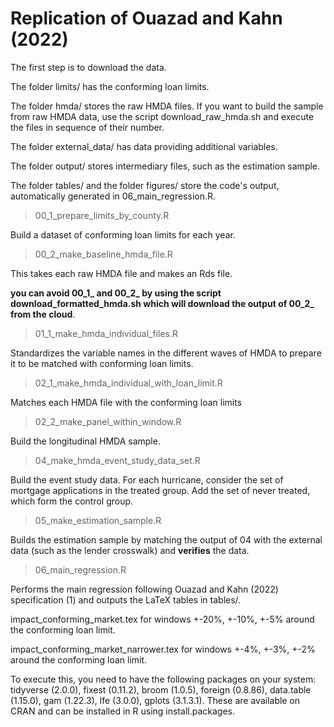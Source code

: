 
# Replication of Ouazad and Kahn (2022) 

The first step is to download the data.

The folder limits/ has the conforming loan limits.

The folder hmda/ stores the raw HMDA files. If you want to build the sample from raw HMDA data, use the script download_raw_hmda.sh and execute the files in sequence of their number.

The folder external_data/ has data providing additional variables. 

The folder output/ stores intermediary files, such as the estimation sample.

The folder tables/ and the folder figures/ store the code's output, automatically generated in 06_main_regression.R.


> 00_1_prepare_limits_by_county.R 
 
Build a dataset of conforming loan limits for each year.

> 00_2_make_baseline_hmda_file.R

This takes each raw HMDA file and makes an Rds file.

**you can avoid 00_1_ and 00_2_ by using the script download_formatted_hmda.sh which will download the output of 00_2_ from the cloud**.

> 01_1_make_hmda_individual_files.R

Standardizes the variable names in the different waves of HMDA to prepare it to be matched with conforming loan limits.

> 02_1_make_hmda_individual_with_loan_limit.R

Matches each HMDA file with the conforming loan limits 

> 02_2_make_panel_within_window.R

Build the longitudinal HMDA sample.

> 04_make_hmda_event_study_data_set.R

Build the event study data. For each hurricane, consider the set of mortgage applications in the treated group. Add the set of never treated, which form the control group.

> 05_make_estimation_sample.R

Builds the estimation sample by matching the output of 04 with the external data (such as the lender crosswalk) and **verifies** the data.

> 06_main_regression.R

Performs the main regression following Ouazad and Kahn (2022) specification (1) and outputs the LaTeX tables in tables/. 

impact_conforming_market.tex for windows +-20%, +-10%, +-5% around the conforming loan limit.

impact_conforming_market_narrower.tex for windows +-4%, +-3%, +-2% around the conforming loan limit.



To execute this, you need to have the following packages on your system: tidyverse (2.0.0), fixest (0.11.2), broom (1.0.5), foreign (0.8.86), data.table (1.15.0), gam (1.22.3), lfe (3.0.0), gplots (3.1.3.1). These are available on CRAN and can be installed in R using install.packages. 

